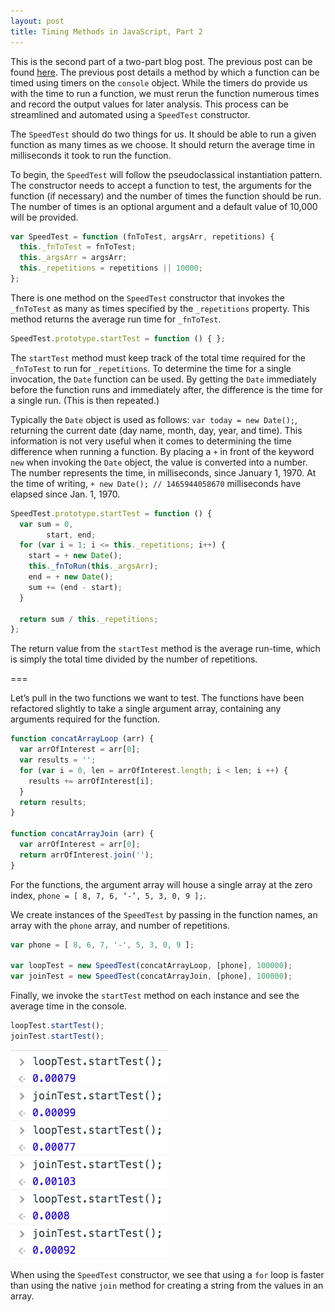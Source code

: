 ```yaml
---
layout: post 
title: Timing Methods in JavaScript, Part 2
---
```


This is the second part of a two-part blog post. The previous post can be found [here](http://www.mikedoescoding.com/Timing-Methods-in-JavaScript-Part-1/). The previous post details a method by which a function can be timed using timers on the `console` object. While the timers do provide us with the time to run a function, we must rerun the function numerous times and record the output values for later analysis. This process can be streamlined and automated using a `SpeedTest` constructor. 

The `SpeedTest` should do two things for us. It should be able to run a given function as many times as we choose. It should return the average time in milliseconds it took to run the function.


To begin, the `SpeedTest` will follow the pseudoclassical instantiation pattern. The constructor needs to accept a function to test, the arguments for the function (if necessary) and the number of times the function should be run. The number of times is an optional argument and a default value of 10,000 will be provided.

```javascript
var SpeedTest = function (fnToTest, argsArr, repetitions) {
  this._fnToTest = fnToTest;
  this._argsArr = argsArr;
  this._repetitions = repetitions || 10000;
};
```

There is one method on the `SpeedTest` constructor that invokes the `_fnToTest` as many as times specified by the `_repetitions` property. This method returns the average run time for `_fnToTest`.

```javascript
SpeedTest.prototype.startTest = function () { };
```

The `startTest` method must keep track of the total time required for the `_fnToTest` to run for `_repetitions`. To determine the time for a single invocation, the `Date` function can be used. By getting the `Date` immediately before the function runs and immediately after, the difference is the time for a single run. (This is then repeated.)

Typically the `Date` object is used as follows: `var today = new Date();`, returning the current date (day name, month, day, year, and time). This information is not very useful when it comes to determining the time difference when running a function. By placing a `+` in front of the keyword `new` when invoking the `Date` object, the value is converted into a number. The number represents the time, in milliseconds, since January 1, 1970. At the time of writing, `+ new Date(); // 1465944058670` milliseconds have elapsed since Jan. 1, 1970.

```javascript
SpeedTest.prototype.startTest = function () {
  var sum = 0,
        start, end;
  for (var i = 1; i <= this._repetitions; i++) {
    start = + new Date();
    this._fnToRun(this._argsArr);
    end = + new Date();
    sum += (end - start);
  }
  
  return sum / this._repetitions;
};
``` 

The return value from the `startTest` method is the average run-time, which is simply the total time divided by the number of repetitions. 

===

Let’s pull in the two functions we want to test. The functions have been refactored slightly to take a single argument array, containing any arguments required for the function.

```javascript
function concatArrayLoop (arr) {
  var arrOfInterest = arr[0];
  var results = '';
  for (var i = 0, len = arrOfInterest.length; i < len; i ++) {
    results += arrOfInterest[i];
  }
  return results;
}

function concatArrayJoin (arr) {
  var arrOfInterest = arr[0];
  return arrOfInterest.join('');
}
```

For the functions, the argument array will house a single array at the zero index, `phone = [ 8, 7, 6, ‘-’, 5, 3, 0, 9 ];`. 

We create instances of the `SpeedTest` by passing in the function names, an array with the `phone` array, and number of repetitions. 

```javascript
var phone = [ 8, 6, 7, '-', 5, 3, 0, 9 ];

var loopTest = new SpeedTest(concatArrayLoop, [phone], 100000);
var joinTest = new SpeedTest(concatArrayJoin, [phone], 100000);
```

Finally, we invoke the `startTest` method on each instance and see the average time in the console. 

```javascript
loopTest.startTest();
joinTest.startTest(); 
```
![Loop and Join Test Results](/images/TimingImages/SpeedTestResults.png)


When using the `SpeedTest` constructor, we see that using a `for` loop is faster than using the native `join` method for creating a string from the values in an array. 